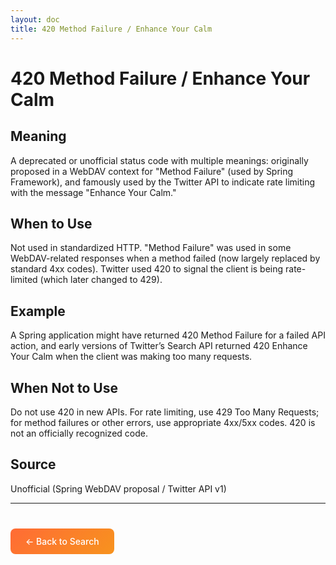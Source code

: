 ```yaml
---
layout: doc
title: 420 Method Failure / Enhance Your Calm
---
```


# 420 Method Failure / Enhance Your Calm

## Meaning

A deprecated or unofficial status code with multiple meanings: originally proposed in a WebDAV context for "Method Failure" (used by Spring Framework), and famously used by the Twitter API to indicate rate limiting with the message "Enhance Your Calm."

## When to Use

Not used in standardized HTTP. "Method Failure" was used in some WebDAV-related responses when a method failed (now largely replaced by standard 4xx codes). Twitter used 420 to signal the client is being rate-limited (which later changed to 429).

## Example

A Spring application might have returned 420 Method Failure for a failed API action, and early versions of Twitter’s Search API returned 420 Enhance Your Calm when the client was making too many requests.

## When Not to Use

Do not use 420 in new APIs. For rate limiting, use 429 Too Many Requests; for method failures or other errors, use appropriate 4xx/5xx codes. 420 is not an officially recognized code.

## Source

Unofficial (Spring WebDAV proposal / Twitter API v1)

---

<div style="margin-top: 40px;">
  <a href="/" style="display: inline-block; padding: 12px 24px; background: linear-gradient(135deg, #ff6b35, #f7931e); color: white; text-decoration: none; border-radius: 8px; font-weight: 500;">← Back to Search</a>
</div>
